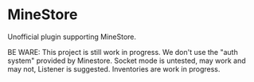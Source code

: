 # MineStore

Unofficial plugin supporting MineStore.

BE WARE:
This project is still work in progress.
We don't use the "auth system" provided by Minestore.
Socket mode is untested, may work and may not, Listener is suggested.
Inventories are work in progress.

